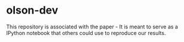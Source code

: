 olson-dev
=========

This repository is associated with the paper - 
It is meant to serve as a IPython notebook that others could use to reproduce our results.
